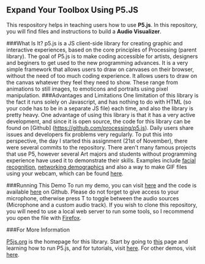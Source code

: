 Expand Your Toolbox Using P5.JS
----
This respository helps in teaching users how to use **P5.js**. In this repository, you will find files and instructions to build a **Audio Visualizer**. 

###What Is It?
p5.js is a JS client-side library for creating graphic and interactive experiences, based on the core principles of Processing (parent library). The goal of P5.js is to make coding accessible for artists, designers and beginers to get used to the new programming advances. It is a very simple framework that allows users to draw on canvases on their browser, without the need of too much coding experience. It allows users to draw on the canvas whatever they feel they need to show. These range from animations to still images, to emoticons and portraits using pixel manipulation.
###Advantages and Limitations
One limitation of this library is the fact it runs solely on Javascript, and has nothing to do with HTML (so your code has to be in a separate JS file) each time, and also the library is pretty heavy. One advantage of using this library is that it has a very active development, and since it is open source, the code for this library can be found on [Github] (https://github.com/processing/p5.js). Daily users share issues and developers fix problems very regularly. To put this into perspective, the day I started this assignment (21st of November), there were several commits to the repository. There aren't many famous projects that use P5, however several Art majors and students without programming experience have used it to demonstrate their skills. Examples include [facial recognition](https://gist.github.com/lmccart/2273a047874939ad8ad1), [networking demographics](http://hanbyul-here.net/etc/2014_thesis_network/index.html) and also a way to make GIF files using your webcam, which can be found [here](http://antiboredom.github.io/p5-gif-example/).

###Running This Demo
To run my demo, you can visit [here](http://visheshsd.com/toolbox/) and the code is available [here](https://github.com/VisheshSood/toolbox) on Github. Please do not forget to give access to your microphone, otherwise press T to toggle between the audio sources (Microphone and a custom audio track). If you wish to clone this repository, you will need to use a local web server to run some tools, so I recommend you open the file with [Firefox](https://www.mozilla.org/en-US/firefox/new/?utm_source=google&utm_medium=paidsearch&utm_campaign=sem2015Q4&utm_content=brand). 

###For More Information

[P5js.org](p5js.org) is the homepage for this library. Start by going to [this](http://p5js.org/get-started/) page and learning how to run P5.js, and for tutorials, visit [here](http://p5js.org/tutorials/). For other demos, visit [here](http://p5js.org/examples/).
